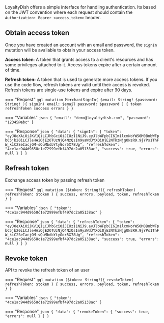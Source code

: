 LoyaltyDish offers a simple interface for handling authentication. Its based on the JWT convention where each request should contain the `Authorization: Bearer <access_token>` header.

## Obtain access token
Once you have created an account with an email and password, the `signIn` mutation will be available to obtain your access token.

**Access token**: A token that grants access to a client's resources and has some privileges attached to it. Access tokens expire after a certain amount of time.

**Refresh token:** A token that is used to generate more access tokens. If you use the code flow, refresh tokens are valid until their access is revoked. Refresh tokens are single-use tokens and expire after 90 days.
 

=== "Request"
    ```gql
    mutation MerchantSignIn(
      $email: String!
      $password: String!
    ){
      signIn(
        email: $email
        password: $password
      ) {
        token
        refreshToken
        success
        errors
      }
    }
    ```

=== "Variables"
    ```json
    {
      "email": "demo@loyaltydish.com",
      "password": "12345@abc"
    }
    ```

=== "Response"
    ```json
    {
      "data": {
        "signIn": {
          "token": "eyJ0eXAiOiJKV1QiLCJhbGciOiJIUzI1NiJ9.eyJlbWFpbCI6Im1lcmNoYW50M0BnbWFpbC5jb20iLCJleHAiOjE2OTUzNjQ4NzQsIm9yaWdJYXQiOjE2NTkzNjg0NzR9.9jYPs1ThFW_kiC2SeIacjOM-sQuMbdbYtyGor5X78Ug",
          "refreshToken": "4ce1ac944d9658c1e72999efbf497dc2a05138ac",
          "success": true,
          "errors": null
        }
      }
    }
    ```

## Refresh token

Exchange access token by passing refresh token

=== "Request"
    ```gql
    mutation ($token: String!){
      refreshToken(
        refreshToken: $token
      ) {
        success,
        errors,
        payload,
        token,
        refreshToken
      }
    }
    ```

=== "Variables"
    ```json
    {
	    "token": "4ce1ac944d9658c1e72999efbf497dc2a05138ac"
    }
    ```

=== "Response"
    ```json
    {
      "data": {
        "refreshToken": {
          "token": "eyJ0eXAiOiJKV1QiLCJhbGciOiJIUzI1NiJ9.eyJlbWFpbCI6Im1lcmNoYW50M0BnbWFpbC5jb20iLCJleHAiOjE2OTUzNjQ4NzQsIm9yaWdJYXQiOjE2NTkzNjg0NzR9.9jYPs1ThFW_kiC2SeIacjOM-sQuMbdbYtyGor5X78Ug",
          "refreshToken": "4ce1ac944d9658c1e72999efbf497dc2a05138ac",
          "success": true,
          "errors": null
        }
      }
    }
    ```

## Revoke token

API to revoke the refresh token of an user

=== "Request"
    ```gql
    mutation ($token: String!){
      revokeToken(
        refreshToken: $token
      ) {
        success,
        errors,
        payload,
        token,
        refreshToken
      }
    }
    ```

=== "Variables"
    ```json
    {
	    "token": "4ce1ac944d9658c1e72999efbf497dc2a05138ac"
    }
    ```

=== "Response"
    ```json
    {
      "data": {
        "revokeToken": {
          "success": true,
          "errors": null
        }
      }
    }
    ```
